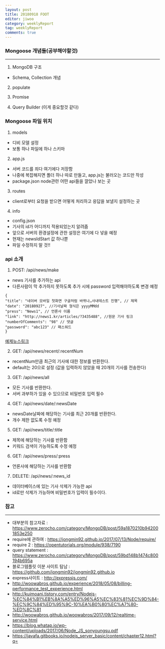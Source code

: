 ```yaml
---
layout: post
title: 20180918 FOOT
editor: jiwoo
category: weeklyReport
tag: weeklyReport
comments: true
---
```


### Mongoose 개념들(공부해야할것)
***

1. MongoDB 구조
 * Schema, Collection 개념

2. populate

3. Promise

4. Query Builder (이게 중요할것 같다)

### Mongoose 파일 위치

1. models
 * 디비 모델 설정
 * 보통 하나 파일에 하나 스키마

2. app.js
 * 서버 코드를 죄다 여기에다 저장함
 * 나중에 복잡해지면 폴더 하나 따로 만들고, app.js는 불러오는 코드만 작성
 * package.json node관련 어떤 api들을 깔았나 보는 곳

3. routes
 * client로부터 요청을 받으면 어떻게 처리하고 응답을 보낼지 설정하는 곳

4. info
 * config.json
  * 기사의 id가 어디까지 적용되었는지 알려줌
  * 앞으로 서버의 환경설정에 관한 설정은 여기에 다 넣을 예정
  * 현재는 newsIdStart 값 하나뿐
  * 파일 수정하지 말 것!!

### api 소개

1. POST: /api/news/make
  * news 기사를 추가하는 api
  * 다른사람이 막 추가하지 못하도록 추가 시에 password 입력해야하도록 변경 예정
  ~~~
  {
  "title": "네이버 모바일 첫화면 구글처럼 바뀌나…사내테스트 진행", // 제목
  "date": "20180927", //기사날짜 형식은 yyyyMMdd
  "press": "News1", // 언론사 이름
  "link": "http://news1.kr/articles/?3435488", //원문 기사 링크
  "numberOfComments": "98" // 댓글
  "password": "abc123" // 패스워드
  }
  ~~~
  [예제뉴스링크](https://news.naver.com/main/ranking/read.nhn?mid=etc&sid1=111&rankingType=popular_day&oid=421&aid=0003607761&date=20180927&type=1&rankingSeq=9&rankingSectionId=105)

2. GET: /api/news/recent/:recentNum
 * recentNum만큼 최근의 기사에 대한 정보를 반환한다.
 * default는 20으로 설정 (값을 입력하지 않았을 때 20개의 기사를 전송한다)

3. GET: /api/news/all
 * 모든 기사를 반환한다.
 * 서버 과부하가 있을 수 있으므로 비밀번호 입력 필수

4. GET: /api/news/date/:newsDate
 * newsDate날짜에 해당하는 기사를 최근 20개를 반환한다.
 * 개수 제한 없도록 수정 예정

5. GET: /api/news/title/:title
 * 제목에 해당하는 기사를 반환함
 * 키워드 검색이 가능하도록 수정 예정

6. GET: /api/news/press/:press
 * 언론사에 해당하는 기사를 반환함

7. DELETE: /api/news/:news_id
 * 데이터베이스에 있는 기사 삭제가 가능한 api
 * id로만 삭제가 가능하며 비밀번호가 입력이 필수이다.

### 참고
***
* 대부분의 참고자료 : <https://www.zerocho.com/category/MongoDB/post/59a1870210b942001853e250>
* require에 관하여 : <https://jongmin92.github.io/2017/07/13/Node/require/>
* require 2 : <https://opentutorials.org/module/938/7190>
* query statement : <https://www.zerocho.com/category/MongoDB/post/59bd148b1474c800194b695a>
* 블로그템플릿 이분 사이트 탐남 : <https://github.com/jongmin92/jongmin92.github.io>
* express사이트 : <http://expressjs.com/>
* <http://woowabros.github.io/experience/2018/05/08/billing-performance_test_experience.html>
* <http://kuimoani.tistory.com/entry/Nodejs-%EC%84%B1%EB%8A%A5%ED%96%A5%EC%83%81%EC%9D%84-%EC%9C%84%ED%95%9C-10%EA%B0%80%EC%A7%80-%ED%8C%81>
* <http://woowabros.github.io/woowabros/2017/09/12/realtime-service.html>
* <https://blog.whatap.io/wp-content/uploads/2017/06/Node_JS_sonyoungsu.pdf>
* <https://javafa.gitbooks.io/nodejs_server_basic/content/chapter12.html?q=>

